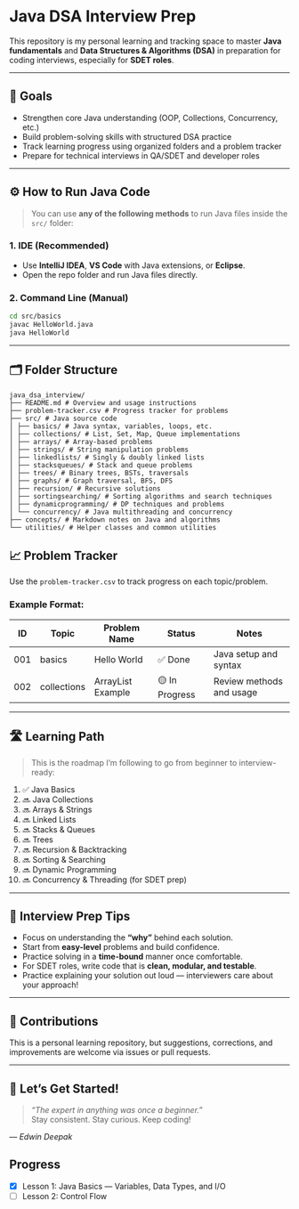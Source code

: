 
# Java DSA Interview Prep

This repository is my personal learning and tracking space to master **Java fundamentals** and **Data Structures & Algorithms (DSA)** in preparation for coding interviews, especially for **SDET roles**.

---

## 🎯 Goals

- Strengthen core Java understanding (OOP, Collections, Concurrency, etc.)
- Build problem-solving skills with structured DSA practice
- Track learning progress using organized folders and a problem tracker
- Prepare for technical interviews in QA/SDET and developer roles

---

## ⚙️ How to Run Java Code

> You can use **any of the following methods** to run Java files inside the `src/` folder:

### 1. IDE (Recommended)
- Use **IntelliJ IDEA**, **VS Code** with Java extensions, or **Eclipse**.
- Open the repo folder and run Java files directly.

### 2. Command Line (Manual)
```bash
cd src/basics
javac HelloWorld.java
java HelloWorld
```

---

## 🗂️ Folder Structure
```text
java_dsa_interview/
├── README.md # Overview and usage instructions
├── problem-tracker.csv # Progress tracker for problems
├── src/ # Java source code
│ ├── basics/ # Java syntax, variables, loops, etc.
│ ├── collections/ # List, Set, Map, Queue implementations
│ ├── arrays/ # Array-based problems
│ ├── strings/ # String manipulation problems
│ ├── linkedlists/ # Singly & doubly linked lists
│ ├── stacksqueues/ # Stack and queue problems
│ ├── trees/ # Binary trees, BSTs, traversals
│ ├── graphs/ # Graph traversal, BFS, DFS
│ ├── recursion/ # Recursive solutions
│ ├── sortingsearching/ # Sorting algorithms and search techniques
│ ├── dynamicprogramming/ # DP techniques and problems
│ └── concurrency/ # Java multithreading and concurrency
├── concepts/ # Markdown notes on Java and algorithms
└── utilities/ # Helper classes and common utilities
```

## 📈 Problem Tracker

Use the `problem-tracker.csv` to track progress on each topic/problem.

### Example Format:

| ID  | Topic       | Problem Name        | Status        | Notes                   |
|-----|-------------|--------------------|---------------|-------------------------|
| 001 | basics      | Hello World        | ✅ Done       | Java setup and syntax    |
| 002 | collections | ArrayList Example  | 🟡 In Progress| Review methods and usage |

---

## 🛣️ Learning Path

> This is the roadmap I’m following to go from beginner to interview-ready:

1. ✅ Java Basics
2. 🔜 Java Collections
3. 🔜 Arrays & Strings
4. 🔜 Linked Lists
5. 🔜 Stacks & Queues
6. 🔜 Trees
7. 🔜 Recursion & Backtracking
8. 🔜 Sorting & Searching
9. 🔜 Dynamic Programming
10. 🔜 Concurrency & Threading (for SDET prep)

---

## 🧠 Interview Prep Tips

- Focus on understanding the **“why”** behind each solution.
- Start from **easy-level** problems and build confidence.
- Practice solving in a **time-bound** manner once comfortable.
- For SDET roles, write code that is **clean, modular, and testable**.
- Practice explaining your solution out loud — interviewers care about your approach!

---

## 🙌 Contributions

This is a personal learning repository, but suggestions, corrections, and improvements are welcome via issues or pull requests.

---

## 🚀 Let’s Get Started!

> _“The expert in anything was once a beginner.”_  
> Stay consistent. Stay curious. Keep coding!

— *Edwin Deepak*

## Progress

- [x] Lesson 1: Java Basics — Variables, Data Types, and I/O
- [ ] Lesson 2: Control Flow
